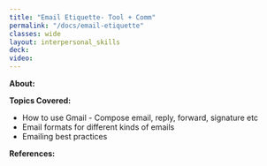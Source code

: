 ```yaml
---
title: "Email Etiquette- Tool + Comm"
permalink: "/docs/email-etiquette"
classes: wide
layout: interpersonal_skills
deck:
video:
---
```


**About:**

**Topics Covered:**

- How to use Gmail - Compose email, reply, forward, signature etc
- Email formats for different kinds of emails
- Emailing best practices

**References:**
